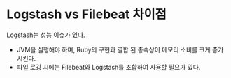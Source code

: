 # Logstash vs Filebeat 차이점

Logstash는 성능 이슈가 있다.
- JVM을 실행해야 하며, Ruby의 구현과 결합 된 종속상이 메모리 소비를 크게 증가시킨다.
- 파일 로깅 시에는 Filebeat와 Logstash를 조합하여 사용할 필요가 있다.
